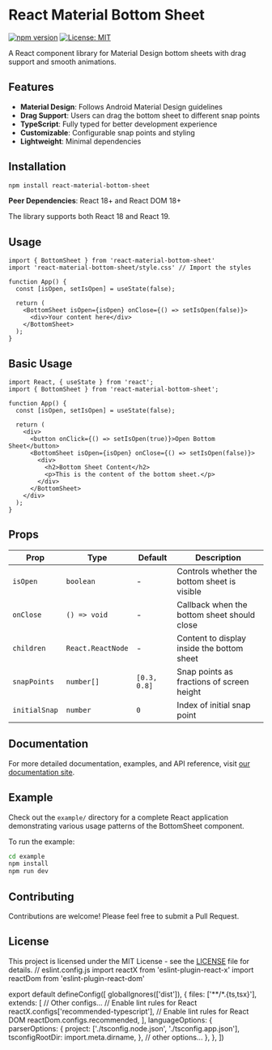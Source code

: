 # React Material Bottom Sheet

[![npm version](https://badge.fury.io/js/react-material-bottom-sheet.svg)](https://badge.fury.io/js/react-material-bottom-sheet)
[![License: MIT](https://img.shields.io/badge/License-MIT-yellow.svg)](https://opensource.org/licenses/MIT)

A React component library for Material Design bottom sheets with drag support and smooth animations.

## Features

- **Material Design**: Follows Android Material Design guidelines
- **Drag Support**: Users can drag the bottom sheet to different snap points
- **TypeScript**: Fully typed for better development experience
- **Customizable**: Configurable snap points and styling
- **Lightweight**: Minimal dependencies

## Installation

```bash
npm install react-material-bottom-sheet
```

**Peer Dependencies**: React 18+ and React DOM 18+

The library supports both React 18 and React 19.

## Usage

```tsx
import { BottomSheet } from 'react-material-bottom-sheet'
import 'react-material-bottom-sheet/style.css' // Import the styles

function App() {
  const [isOpen, setIsOpen] = useState(false);

  return (
    <BottomSheet isOpen={isOpen} onClose={() => setIsOpen(false)}>
      <div>Your content here</div>
    </BottomSheet>
  );
}
```

## Basic Usage

```tsx
import React, { useState } from 'react';
import { BottomSheet } from 'react-material-bottom-sheet';

function App() {
  const [isOpen, setIsOpen] = useState(false);

  return (
    <div>
      <button onClick={() => setIsOpen(true)}>Open Bottom Sheet</button>
      <BottomSheet isOpen={isOpen} onClose={() => setIsOpen(false)}>
        <div>
          <h2>Bottom Sheet Content</h2>
          <p>This is the content of the bottom sheet.</p>
        </div>
      </BottomSheet>
    </div>
  );
}
```

## Props

| Prop | Type | Default | Description |
|------|------|---------|-------------|
| `isOpen` | `boolean` | - | Controls whether the bottom sheet is visible |
| `onClose` | `() => void` | - | Callback when the bottom sheet should close |
| `children` | `React.ReactNode` | - | Content to display inside the bottom sheet |
| `snapPoints` | `number[]` | `[0.3, 0.8]` | Snap points as fractions of screen height |
| `initialSnap` | `number` | `0` | Index of initial snap point |

## Documentation

For more detailed documentation, examples, and API reference, visit [our documentation site](https://yourusername.github.io/react-material-bottom-sheet/).

## Example

Check out the `example/` directory for a complete React application demonstrating various usage patterns of the BottomSheet component.

To run the example:
```bash
cd example
npm install
npm run dev
```

## Contributing

Contributions are welcome! Please feel free to submit a Pull Request.

## License

This project is licensed under the MIT License - see the [LICENSE](LICENSE) file for details.
// eslint.config.js
import reactX from 'eslint-plugin-react-x'
import reactDom from 'eslint-plugin-react-dom'

export default defineConfig([
  globalIgnores(['dist']),
  {
    files: ['**/*.{ts,tsx}'],
    extends: [
      // Other configs...
      // Enable lint rules for React
      reactX.configs['recommended-typescript'],
      // Enable lint rules for React DOM
      reactDom.configs.recommended,
    ],
    languageOptions: {
      parserOptions: {
        project: ['./tsconfig.node.json', './tsconfig.app.json'],
        tsconfigRootDir: import.meta.dirname,
      },
      // other options...
    },
  },
])
```
